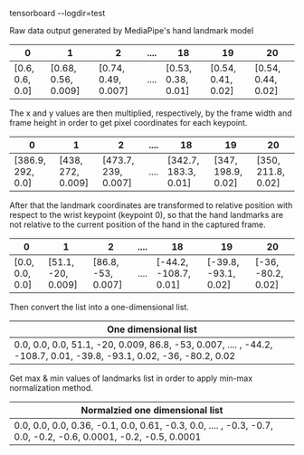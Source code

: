 tensorboard --logdir=test

Raw data output generated by MediaPipe's hand landmark model

| 0 | 1 | 2 | .... | 18 | 19 | 20 |
| - | - | - | ---- | -- | -- | -- |
| [0.6, 0.6, 0.0] | [0.68, 0.56, 0.009] | [0.74, 0.49, 0.007] | .... | [0.53, 0.38, 0.01] | [0.54, 0.41, 0.02] | [0.54, 0.44, 0.02] |

The x and y values are then multiplied, respectively, by the frame width and frame height in order to get pixel coordinates for each keypoint.

| 0 | 1 | 2 | .... | 18 | 19 | 20 |
| - | - | - | ---- | -- | -- | -- |
| [386.9, 292, 0.0] | [438, 272, 0.009] | [473.7, 239, 0.007] | .... | [342.7, 183.3, 0.01] | [347, 198.9, 0.02] | [350, 211.8, 0.02] |

After that the landmark coordinates are transformed to relative position with respect to the wrist keypoint (keypoint 0), so that the hand landmarks are not relative to the current position of the hand in the captured frame.

| 0 | 1 | 2 | .... | 18 | 19 | 20 |
| - | - | - | ---- | -- | -- | -- |
| [0.0, 0.0, 0.0] | [51.1, -20, 0.009] | [86.8, -53, 0.007] | .... | [-44.2, -108.7, 0.01] | [-39.8, -93.1, 0.02] | [-36, -80.2, 0.02] |

Then convert the list into a one-dimensional list.

| One dimensional list |
| ------------------------------- |
| 0.0, 0.0, 0.0, 51.1, -20, 0.009, 86.8, -53, 0.007, .... , -44.2, -108.7, 0.01, -39.8, -93.1, 0.02, -36, -80.2, 0.02 |

Get max & min values of landmarks list in order to apply min-max normalization method.

| Normalzied one dimensional list |
| ------------------------------- |
| 0.0, 0.0, 0.0, 0.36, -0.1, 0.0, 0.61, -0.3, 0.0, .... , -0.3, -0.7, 0.0, -0.2, -0.6, 0.0001, -0.2, -0.5, 0.0001|

